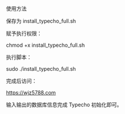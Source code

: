 使用方法

保存为 install_typecho_full.sh

赋予执行权限：

chmod +x install_typecho_full.sh


执行脚本：

sudo ./install_typecho_full.sh


完成后访问：

https://wjz5788.com


输入输出的数据库信息完成 Typecho 初始化即可。
